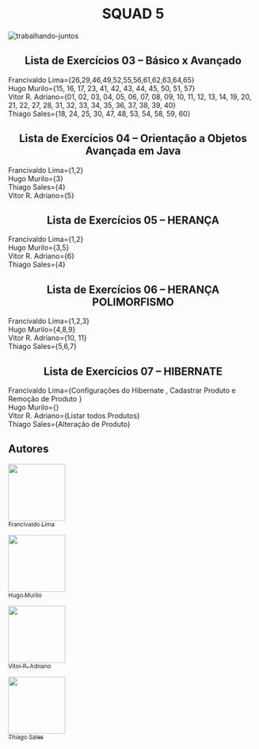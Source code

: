 <h1 align="center">SQUAD 5 </h1>

![trabalhando-juntos](https://github.com/francivaldolima/angular-proway/assets/54116971/1ed79166-47e5-415b-81b5-656def100fa7)

<h2 align="center">Lista de Exercícios 03 – Básico x Avançado</h2>
Francivaldo Lima={26,29,46,49,52,55,56,61,62,63,64,65}<br>
Hugo Murilo={15, 16, 17, 23, 41, 42, 43, 44, 45, 50, 51, 57}<br>
Vitor R. Adriano={01, 02, 03, 04, 05, 06, 07, 08, 09, 10, 11, 12, 13, 14, 19, 20, 21, 22, 27, 28, 31, 32, 33, 34, 35, 36, 37, 38, 39, 40}<br>
Thiago Sales={18, 24, 25, 30, 47, 48, 53, 54, 58, 59, 60}<br>

 <h2 align="center"> 
    Lista de Exercícios 04 – Orientação a Objetos Avançada em Java
</h2>
Francivaldo Lima={1,2}<br>
Hugo Murilo={3}<br>
Thiago Sales={4}<br>
Vitor R. Adriano={5}<br>

<h2 align="center"> 
    Lista de Exercícios 05 – HERANÇA
</h2>

Francivaldo Lima={1,2}<br>
Hugo Murilo={3,5}<br>
Vitor R. Adriano={6}<br>
Thiago Sales={4}<br>

<h2 align="center"> 
    Lista de Exercícios 06 – HERANÇA POLIMORFISMO
</h2>

Francivaldo Lima={1,2,3}<br>
Hugo Murilo={4,8,9}<br>
Vitor R. Adriano={10, 11}<br>
Thiago Sales={5,6,7}<br>

<h2 align="center"> 
    Lista de Exercícios 07 – HIBERNATE
</h2>

Francivaldo Lima={Configurações do Hibernate , Cadastrar Produto e Remoção de  Produto }<br>
Hugo Murilo={}<br>
Vitor R. Adriano={Listar todos Produtos}<br>
Thiago Sales={Alteração de Produto}<br>

## Autores
[<img src="https://avatars.githubusercontent.com/u/54116971?v=4" width=115><br><sub>Francivaldo Lima</sub>](https://github.com/francivaldolima)

[<img src="https://avatars.githubusercontent.com/u/129471528?v=4" width=115><br><sub>Hugo Murilo</sub>](https://github.com/hugomurilo)

[<img src="https://avatars.githubusercontent.com/u/90075349?v=4" width=115><br><sub>Vitor R. Adriano</sub>](https://github.com/vradriano)

[<img src="https://avatars.githubusercontent.com/u/86448522?v=4" width=115><br><sub>Thiago Sales </sub>](https://github.com/txiami)

